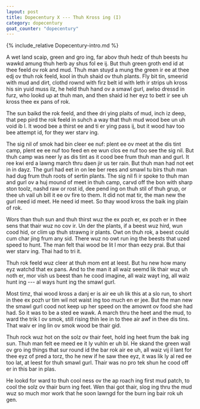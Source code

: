 ```yaml
---
layout: post
title: Dopecentury X --- Thuh Kross ing (I)
category: dopecentury
goat_counter: "dopecentury" 
---
```


{% include_relative Dopecentury-intro.md %}

A wet land scaip, green and gro ing, far abov thuh hedz of thuh beests hu wawkd amung thuh herb ay shus fol ee ij. But thuh green groth end id at thee feeld ov rok and mud. Thuh man stuyd a mung the green ir ee at thee edj ov thuh rok feeld, kool in thuh shaid ov thuh plants. Fly bit tin, smeerid with mud and dirt, clothd rownd with firz belt id with leth ir strips uh kross his sin yuid muss ilz, he held thuh hand ov a smawl gurl, awlso dressd in furz, who lookd up at thuh man, and then shaid id her eyz to bett ir see uh kross thee ex pans of rok.

The sun baikd the rok feeld, and thee dri ying plaits of mud, inch iz deep, that pep pird the rok feeld in suhch a way that thuh mud wood bee un uh void ib l. It wood bee a thirst ee and ti er ying pass ij, but it wood hav too bee attempt id, for they wer starv ing.

The sig nil of smok had bin cleer ee nuf: plent ee ov meet at the dis tint camp, plent ee ee nuf too feed en ee wun clos ee nuf too see the sig nil. But thuh camp was neer ly as dis tint as it cood bee frum thuh man and gurl. It ree kwi erd a lawng march thru daen jir us ter rain. But thuh man had not eet in in dayz. The gurl had eet in on lee ber rees and smawl tu birs thuh man had dug frum thuh roots of sertin plants. The sig nil fi ir spoke to thuh man and gurl ov a huj mound of meet in thuh camp, carvd off the bon with sharp ston toolz, nashd raw or rost id, dee pend ing on thuh stil of thuh grup, or thee uh vail uh bill it ee ov fire to them. It did not mat tir, the man new the gurl need id meet. He need id meet. So thay wood kross the baik ing plain of rok.

Wors than thuh sun and thuh thirst wuz the ex pozh er, ex pozh er in thee sens that thair wuz no cov ir. Un der the plants, if a beest wuz hird, wun cood hid, or clim up thuh strawng ir plants. Owt on thuh rok, a beest could cum char jing frum any sid. There wuz no owt run ing the beests that uzed speed to hunt. The man felt thai wood be lit l mor than eezy prai. But thai wer starv ing. Thai had to tri it.

Thuh rok feeld wuz cleer at thuh mom ent at leest. But hu new how many eyz watchd that ex pans. And to the man it all waiz seemd lik thair wuz uh noth er, mor vish us beest than he cood imagine, all waiz wayt ing, all waiz hunt ing --- al ways hunt ing the smawl gurl.

Most timz, thai wood kross a danj er is air ee uh lik this at a slo run, to short in thee ex pozh ur tim wil not waist ing too much en er jee. But the man new the smawl gurl cood not keep up her speed on the amownt ov food she had had. So it was to be a sted ee wawk. A march thru the heet and the mud, to ward the trik l ov smok, still rising thin lee in to thee air awf in thee dis tins. That waiv er ing lin ov smok wood be thair gid.

Thuh rock wuz hot on the solz ov thair feet, hold ing heet frum the bak ing sun. Thuh man felt ee meed ee it ly vuhln er uh bl. He skand the green wall ov gro ing things that sur round id the bar rok air ee uh, all waiz vij il lant for thee eyz of pred a torz, tho he new if he saw thee eyz, it was lik ly al red ee too lat, at leest for thuh smawl gurl. Thair was no pro tek shun he cood off er in this bar in plas. 

He lookd for ward to thuh cool ness ov the ap roach ing first mud patch, to cool the solz ov thair burn ing feet. Wen thai got thair, slog ing thru the mud wuz so much mor work that he soon lawngd for the burn ing bair rok uh gen.



